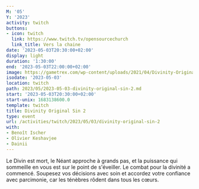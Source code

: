 ```yaml
---
M: '05'
Y: '2023'
activity: twitch
buttons:
- icon: twitch
  link: https://www.twitch.tv/opensourcechurch
  link_title: Vers la chaine
date: '2023-05-03T20:30:00+02:00'
display: light
duration: '1:30:00'
end: '2023-05-03T22:00:00+02:00'
image: https://gametrex.com/wp-content/uploads/2021/04/Divinity-Original-Sin-2-Definitive-Edition-Free-Download.jpg
isodate: '2023-05-03'
location: twitch
path: 2023/05/2023-05-03-divinity-original-sin-2.md
start: '2023-05-03T20:30:00+02:00'
start-unix: 1683138600.0
template: twitch
title: Divinity Original Sin 2
type: event
url: /activities/twitch/2023/05/03/divinity-original-sin-2
with:
- Benoît Ischer
- Olivier Keshavjee
- Dainii
---
```

Le Divin est mort, le Néant approche à grands pas, et la puissance qui sommeille en vous est sur le point de s'éveiller. Le combat pour la divinité a commencé. Soupesez vos décisions avec soin et accordez votre confiance avec parcimonie, car les ténèbres rôdent dans tous les cœurs.